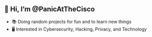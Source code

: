 ## 👋 Hi, I’m @PanicAtTheCisco
* 📚 Doing random projects for fun and to learn new things
* 🖥️ Interested in Cybersecurity, Hacking, Privacy, and Technology
<!---
PanicAtTheCisco/PanicAtTheCisco is a ✨ special ✨ repository because its `README.md` (this file) appears on your GitHub profile.
You can click the Preview link to take a look at your changes.

![Anurag's GitHub stats](https://github-readme-stats.vercel.app/api?username=PanicAtTheCisco&show_icons=true&theme=transparent)
--->
